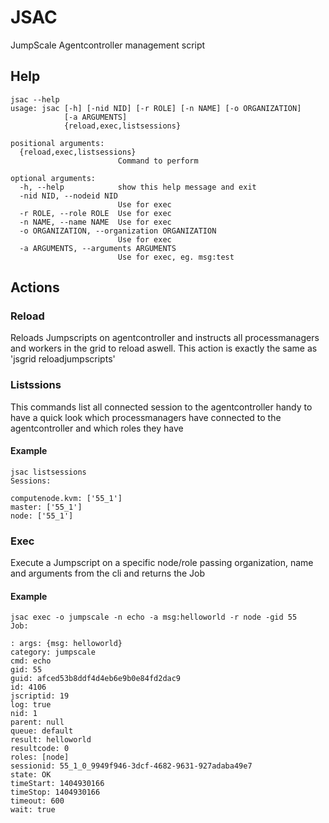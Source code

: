 JSAC
====

JumpScale Agentcontroller management script

Help
----

~~~~ {.sourceCode .python}
jsac --help
usage: jsac [-h] [-nid NID] [-r ROLE] [-n NAME] [-o ORGANIZATION]
            [-a ARGUMENTS]
            {reload,exec,listsessions}

positional arguments:
  {reload,exec,listsessions}
                        Command to perform

optional arguments:
  -h, --help            show this help message and exit
  -nid NID, --nodeid NID
                        Use for exec
  -r ROLE, --role ROLE  Use for exec
  -n NAME, --name NAME  Use for exec
  -o ORGANIZATION, --organization ORGANIZATION
                        Use for exec
  -a ARGUMENTS, --arguments ARGUMENTS
                        Use for exec, eg. msg:test
~~~~

Actions
-------

### Reload

Reloads Jumpscripts on agentcontroller and instructs all processmanagers
and workers in the grid to reload aswell. This action is exactly the
same as 'jsgrid reloadjumpscripts'

### Listssions

This commands list all connected session to the agentcontroller handy to
have a quick look which processmanagers have connected to the
agentcontroller and which roles they have

#### Example

~~~~ {.sourceCode .python}
jsac listsessions
Sessions:

computenode.kvm: ['55_1']
master: ['55_1']
node: ['55_1']
~~~~

### Exec

Execute a Jumpscript on a specific node/role passing organization, name
and arguments from the cli and returns the Job

#### Example

~~~~ {.sourceCode .python}
jsac exec -o jumpscale -n echo -a msg:helloworld -r node -gid 55
Job:

: args: {msg: helloworld}
category: jumpscale
cmd: echo
gid: 55
guid: afced53b8ddf4d4eb6e9b0e84fd2dac9
id: 4106
jscriptid: 19
log: true
nid: 1
parent: null
queue: default
result: helloworld
resultcode: 0
roles: [node]
sessionid: 55_1_0_9949f946-3dcf-4682-9631-927adaba49e7
state: OK
timeStart: 1404930166
timeStop: 1404930166
timeout: 600
wait: true
~~~~
